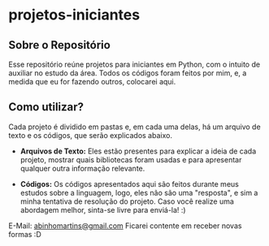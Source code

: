 # projetos-iniciantes

## Sobre o Repositório
Esse repositório reúne projetos para iniciantes em Python, com o intuito de auxiliar no estudo da área.
Todos os códigos foram feitos por mim, e, a medida que eu for fazendo outros, colocarei aqui.

## Como utilizar?
Cada projeto é dividido em pastas e, em cada uma delas, há um arquivo de texto e os códigos, que serão explicados abaixo.
* **Arquivos de Texto:** Eles estão presentes para explicar a ideia de cada projeto, mostrar quais bibliotecas foram usadas e para apresentar qualquer outra informação relevante.

* **Códigos:** Os códigos apresentados aqui são feitos durante meus estudos sobre a linguagem, logo, eles não são uma "resposta", e sim a minha tentativa de resolução do projeto. Caso você realize uma abordagem melhor, sinta-se livre para enviá-la! :)

E-Mail: abinhomartins@gmail.com Ficarei contente em receber novas formas :D
